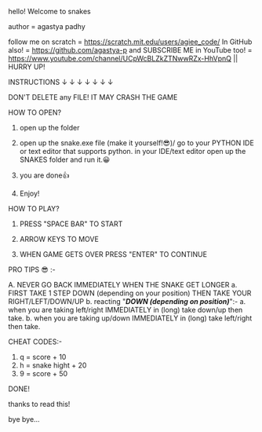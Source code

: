 hello! 
Welcome to snakes

author = agastya padhy

follow me on scratch = https://scratch.mit.edu/users/agiee_code/
In GitHub also! = https://github.com/agastya-p
and SUBSCRIBE ME in YouTube too! = https://www.youtube.com/channel/UCpWcBLZkZTNwwRZx-HhVpnQ || HURRY UP!

INSTRUCTIONS
↓ ↓ ↓ ↓ ↓ ↓ ↓

DON'T DELETE any FILE! IT MAY CRASH THE GAME

HOW TO OPEN?

1. open up the folder

2. open up the snake.exe file (make it yourself!😎)/ go to your PYTHON IDE or text editor that supports python. in your IDE/text editor open up the SNAKES folder and run it.😀

3. you are done👍

4. Enjoy!


HOW TO PLAY?

1. PRESS "SPACE BAR" TO START

2. ARROW KEYS TO MOVE

3. WHEN GAME GETS OVER PRESS "ENTER" TO CONTINUE


PRO TIPS 😎 :-

A. NEVER GO BACK IMMEDIATELY WHEN THE SNAKE GET LONGER
            a. FIRST TAKE 1 STEP DOWN (depending on your position) THEN TAKE YOUR RIGHT/LEFT/DOWN/UP
            b. reacting "***DOWN (depending on position)***":- 
                            a. when you are taking left/right IMMEDIATELY in (long) take down/up then take.
                            b. when you are taking up/down IMMEDIATELY in (long) take left/right then take.



CHEAT CODES:-

1. q = score + 10
2. h = snake hight + 20
2. 9 = score + 50

                                
DONE!

thanks to read this!

bye bye...



